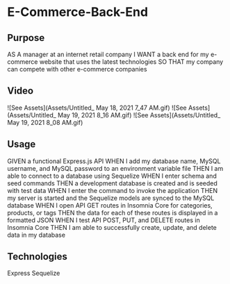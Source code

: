 # E-Commerce-Back-End

## Purpose

AS A manager at an internet retail company
I WANT a back end for my e-commerce website that uses the latest technologies
SO THAT my company can compete with other e-commerce companies

## Video

![See Assets](Assets/Untitled_ May 18, 2021 7_47 AM.gif)
![See Assets](Assets/Untitled_ May 19, 2021 8_16 AM.gif)
![See Assets](Assets/Untitled_ May 19, 2021 8_08 AM.gif)

## Usage

GIVEN a functional Express.js API
WHEN I add my database name, MySQL username, and MySQL password to an environment variable file
THEN I am able to connect to a database using Sequelize
WHEN I enter schema and seed commands
THEN a development database is created and is seeded with test data
WHEN I enter the command to invoke the application
THEN my server is started and the Sequelize models are synced to the MySQL database
WHEN I open API GET routes in Insomnia Core for categories, products, or tags
THEN the data for each of these routes is displayed in a formatted JSON
WHEN I test API POST, PUT, and DELETE routes in Insomnia Core
THEN I am able to successfully create, update, and delete data in my database

## Technologies
Express
Sequelize

